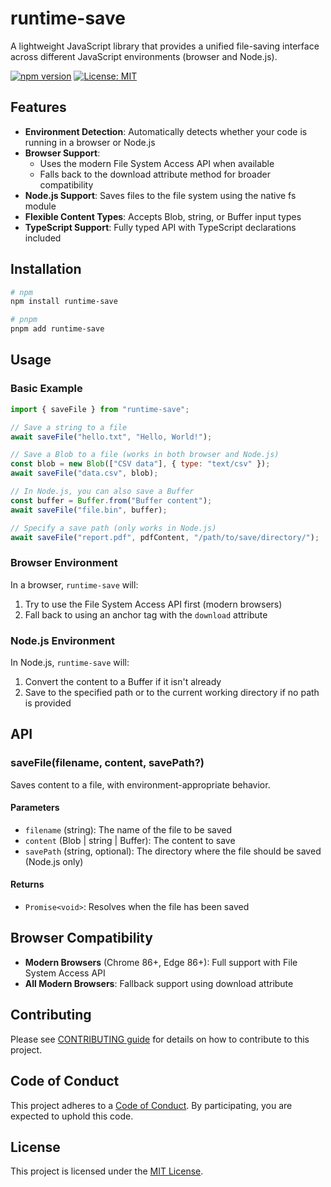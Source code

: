 # runtime-save

A lightweight JavaScript library that provides a unified file-saving interface across different
JavaScript environments (browser and Node.js).

[![npm version](https://img.shields.io/npm/v/runtime-save.svg)](https://www.npmjs.com/package/runtime-save)
[![License: MIT](https://img.shields.io/badge/License-MIT-blue.svg)](LICENSE)

## Features

- **Environment Detection**: Automatically detects whether your code is running in a browser or
  Node.js
- **Browser Support**:
    - Uses the modern File System Access API when available
    - Falls back to the download attribute method for broader compatibility
- **Node.js Support**: Saves files to the file system using the native fs module
- **Flexible Content Types**: Accepts Blob, string, or Buffer input types
- **TypeScript Support**: Fully typed API with TypeScript declarations included

## Installation

```bash
# npm
npm install runtime-save

# pnpm
pnpm add runtime-save
```

## Usage

### Basic Example

```javascript
import { saveFile } from "runtime-save";

// Save a string to a file
await saveFile("hello.txt", "Hello, World!");

// Save a Blob to a file (works in both browser and Node.js)
const blob = new Blob(["CSV data"], { type: "text/csv" });
await saveFile("data.csv", blob);

// In Node.js, you can also save a Buffer
const buffer = Buffer.from("Buffer content");
await saveFile("file.bin", buffer);

// Specify a save path (only works in Node.js)
await saveFile("report.pdf", pdfContent, "/path/to/save/directory/");
```

### Browser Environment

In a browser, `runtime-save` will:

1. Try to use the File System Access API first (modern browsers)
2. Fall back to using an anchor tag with the `download` attribute

### Node.js Environment

In Node.js, `runtime-save` will:

1. Convert the content to a Buffer if it isn't already
2. Save to the specified path or to the current working directory if no path is provided

## API

### saveFile(filename, content, savePath?)

Saves content to a file, with environment-appropriate behavior.

#### Parameters

- `filename` (string): The name of the file to be saved
- `content` (Blob | string | Buffer): The content to save
- `savePath` (string, optional): The directory where the file should be saved (Node.js only)

#### Returns

- `Promise<void>`: Resolves when the file has been saved

## Browser Compatibility

- **Modern Browsers** (Chrome 86+, Edge 86+): Full support with File System Access API
- **All Modern Browsers**: Fallback support using download attribute

## Contributing

Please see [CONTRIBUTING guide](CONTRIBUTING.md) for details on how to contribute to this project.

## Code of Conduct

This project adheres to a [Code of Conduct](CODE_OF_CONDUCT.md). By participating, you are expected
to uphold this code.

## License

This project is licensed under the [MIT License](LICENSE).
